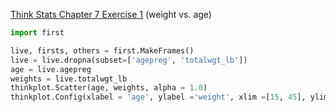 [Think Stats Chapter 7 Exercise 1](http://greenteapress.com/thinkstats2/html/thinkstats2008.html#toc70) (weight vs. age)

>> 
```python
import first

live, firsts, others = first.MakeFrames()
live = live.dropna(subset=['agepreg', 'totalwgt_lb'])
age = live.agepreg
weights = live.totalwgt_lb
thinkplot.Scatter(age, weights, alpha = 1.0)
thinkplot.Config(xlabel = 'age', ylabel ='weight', xlim =[15, 45], ylim= [0,15], legend = False)
```
